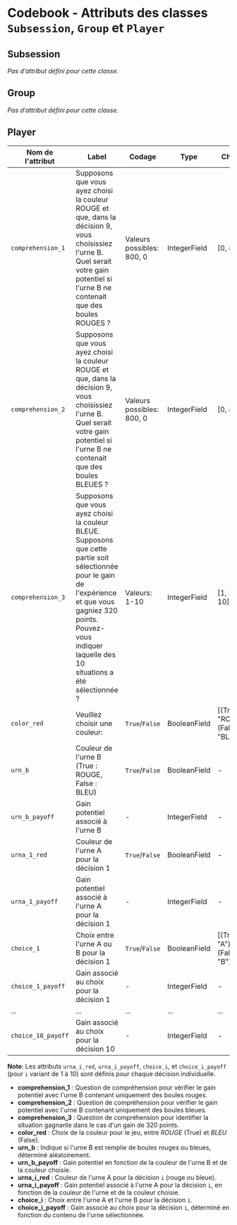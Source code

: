 # Codebook - Attributs des classes `Subsession`, `Group` et `Player`

## Subsession

*Pas d’attribut défini pour cette classe.*

## Group

*Pas d’attribut défini pour cette classe.*

## Player

| Nom de l'attribut | Label                                                                                   | Codage          | Type         | Choices                 |
|-------------------|-----------------------------------------------------------------------------------------|-----------------|--------------|--------------------------|
| `comprehension_1` | Supposons que vous ayez choisi la couleur ROUGE et que, dans la décision 9, vous choisissiez l'urne B. Quel serait votre gain potentiel si l'urne B ne contenait que des boules ROUGES ? | Valeurs possibles: 800, 0 | IntegerField  | [0, 800]                 |
| `comprehension_2` | Supposons que vous ayez choisi la couleur ROUGE et que, dans la décision 9, vous choisissiez l'urne B. Quel serait votre gain potentiel si l'urne B ne contenait que des boules BLEUES ? | Valeurs possibles: 800, 0 | IntegerField  | [0, 800]                 |
| `comprehension_3` | Supposons que vous ayez choisi la couleur BLEUE. Supposons que cette partie soit sélectionnée pour le gain de l'expérience et que vous gagniez 320 points. Pouvez-vous indiquer laquelle des 10 situations a été sélectionnée ? | Valeurs: 1-10 | IntegerField  | [1, 2, ..., 10]          |
| `color_red`       | Veuillez choisir une couleur:                                                           | `True`/`False`  | BooleanField | [(True, "ROUGE"), (False, "BLEU")] |
| `urn_b`           | Couleur de l'urne B (True : ROUGE, False : BLEU)                                        | `True`/`False`  | BooleanField | -                        |
| `urn_b_payoff`    | Gain potentiel associé à l'urne B                                                       | -               | IntegerField | -                        |
| `urna_1_red`      | Couleur de l'urne A pour la décision 1                                                  | `True`/`False`  | BooleanField | -                        |
| `urna_1_payoff`   | Gain potentiel associé à l'urne A pour la décision 1                                    | -               | IntegerField | -                        |
| `choice_1`        | Choix entre l'urne A ou B pour la décision 1                                            | `True`/`False`  | BooleanField | [(True, "A"), (False, "B")] |
| `choice_1_payoff` | Gain associé au choix pour la décision 1                                                | -               | IntegerField | -                        |
| ...               | ...                                                                                     | ...             | ...          | ...                      |
| `choice_10_payoff`| Gain associé au choix pour la décision 10                                               | -               | IntegerField | -                        |

**Note**: Les attributs `urna_i_red`, `urna_i_payoff`, `choice_i`, et `choice_i_payoff` (pour `i` variant de 1 à 10) sont définis pour chaque décision individuelle. 

- **comprehension_1** : Question de compréhension pour vérifier le gain potentiel avec l'urne B contenant uniquement des boules rouges.
- **comprehension_2** : Question de compréhension pour vérifier le gain potentiel avec l'urne B contenant uniquement des boules bleues.
- **comprehension_3** : Question de compréhension pour identifier la situation gagnante dans le cas d'un gain de 320 points.
- **color_red** : Choix de la couleur pour le jeu, entre *ROUGE* (True) et *BLEU* (False).
- **urn_b** : Indique si l'urne B est remplie de boules rouges ou bleues, déterminé aléatoirement.
- **urn_b_payoff** : Gain potentiel en fonction de la couleur de l'urne B et de la couleur choisie.
- **urna_i_red** : Couleur de l'urne A pour la décision `i` (rouge ou bleue).
- **urna_i_payoff** : Gain potentiel associé à l'urne A pour la décision `i`, en fonction de la couleur de l'urne et de la couleur choisie.
- **choice_i** : Choix entre l'urne A et l'urne B pour la décision `i`.
- **choice_i_payoff** : Gain associé au choix pour la décision `i`, déterminé en fonction du contenu de l'urne sélectionnée.

